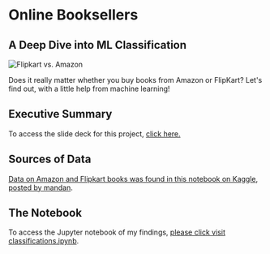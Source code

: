 # Online Booksellers
## A Deep Dive into ML Classification
![Flipkart vs. Amazon](https://i.postimg.cc/02SdjNnc/Screen-Shot-2020-05-04-at-7-50-13-PM.png)

Does it really matter whether you buy books from Amazon or FlipKart?
Let's find out, with a little help from machine learning!

## Executive Summary
To access the slide deck for this project, [click here.](https://docs.google.com/presentation/d/10v1Aer3eeoHz4IhXUPg38IqYZkf65WsB/edit?usp=sharing&ouid=111279835134577395368&rtpof=true&sd=true)

## Sources of Data
[Data on Amazon and Flipkart books was found in this notebook on Kaggle, posted by mandan](https://www.kaggle.com/mandan/amazon-vs-flipkart-book-prices).

## The Notebook
To access the Jupyter notebook of my findings, [please click visit classifications.ipynb](https://nbviewer.jupyter.org/github/UPstartDeveloper/bookstore-classifier/blob/master/classifications.ipynb).
